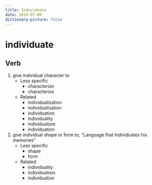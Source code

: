 ```yaml
---
title: Individuate
date: 2018-07-09
dictionary-picture: false
---
```


# individuate


## Verb

1. give individual character to
	- Less specific
		- characterize
		- characterise
	- Related
		- individualization
		- individualisation
		- individuation
		- individuality
		- individualism
		- individuation
2. give individual shape or form to; “Language that individuates his memories”
	- Less specific
		- shape
		- form
	- Related
		- individuality
		- individualism
		- individuation
